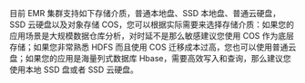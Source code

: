 目前 EMR 集群支持如下存储介质，普通本地盘、SSD 本地盘、普通云硬盘，SSD 云硬盘以及对象存储 COS，您可以根据实际需要来选择存储介质：如果您的应用场景是大规模数据仓库分析，对时延不是那么敏感建议您使用 COS 作为底层存储；如果您非常熟悉 HDFS 而且使用 COS 迁移成本过高，您也可以使用普通云盘；如果您的应用是海量列式数据库 Hbase，需要高效写入和查询，那么建议您使用本地 SSD 盘或者 SSD 云硬盘。
